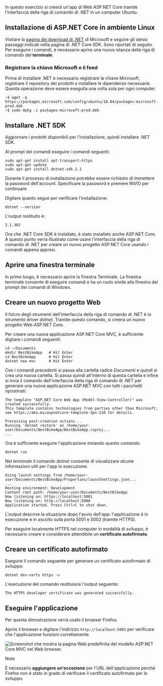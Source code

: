 In questo esercizio si creerà un'app di Web ASP.NET Core tramite l'interfaccia della riga di comando di .NET in un computer Ubuntu.

## <a name="aspnet-core-installation-on-linux-environment"></a>Installazione di ASP.NET Core in ambiente Linux

Visitare la [pagina dei download di .NET](https://www.microsoft.com/net/download) di Microsoft e seguire gli stessi passaggi indicati nella pagina di .NET Core SDK. Sono riportati di seguito. Per eseguire i comandi, è necessario aprire una nuova istanza della riga di comando del **terminale**.

### <a name="register-microsoft-key-and-feed"></a>Registrare la chiave Microsoft e il feed

Prima di installare .NET è necessario registrare la chiave Microsoft, registrare il repository dei prodotti e installare le dipendenze necessarie. Questa operazione deve essere eseguita una volta sola per ogni computer.

```console
~$ wget -q https://packages.microsoft.com/config/ubuntu/18.04/packages-microsoft-prod.deb
~$ sudo dpkg -i packages-microsoft-prod.deb
```

## <a name="install-the-net-sdk"></a>Installare .NET SDK

Aggiornare i prodotti disponibili per l'installazione, quindi installare .NET SDK.

Al prompt dei comandi eseguire i comandi seguenti:

```console
sudo apt-get install apt-transport-https
sudo apt-get update
sudo apt-get install dotnet-sdk-2.1
```

Durante il processo di installazione potrebbe essere richiesto di immettere la password dell'account. Specificare la password e premere INVIO per continuare.

Digitare quanto segue per verificare l'installazione:

```console
dotnet --version
```

L'output restituito è:

```console
2.1.302
```

Ora che .NET Core SDK è installato, è stato installato anche ASP.NET Core. A questo punto verrà illustrato come usare l'interfaccia della riga di comando di .NET per creare un nuovo progetto ASP.NET Core usando i comandi appena appresi.

## <a name="open-a-terminal-window"></a>Aprire una finestra terminale

In primo luogo, è necessario aprire la finestra Terminale. La finestra terminale consente di eseguire comandi e ha un ruolo simile alla finestra del prompt dei comandi di Windows.

## <a name="create-a-new-web-project"></a>Creare un nuovo progetto Web

Il fulcro degli strumenti dell'interfaccia della riga di comando di .NET è lo strumento driver *dotnet*. Tramite questo comando, si creerà un nuovo progetto Web ASP.NET Core.

Per creare una nuova applicazione ASP.NET Core MVC, è sufficiente digitare i comandi seguenti:

```console
cd ~/Documents
mkdir BestBikeApp   # Hit Enter
cd BestBikeApp      # Hit Enter
dotnet new mvc      # Hit Enter
```

Con i comandi precedenti si passa alla cartella radice *Documenti* e quindi si crea una nuova cartella. Si passa quindi all'interno di questa cartella e infine si invia il comando dell'interfaccia della riga di comando di .NET per generare una nuova applicazione ASP.NET MVC con tutti i pacchetti ripristinati:

```console
The template "ASP.NET Core Web App (Model-View-Controller)" was created successfully.
This template contains technologies from parties other than Microsoft, see https://aka.ms/aspnetcore-template-3pn-210 for details.

Processing post-creation actions...
Running 'dotnet restore' on /home/your-user/Documents/BestBikeApp/BestBikeApp.csproj...
...
```

Ora è sufficiente eseguire l'applicazione inviando questo comando:

```console
dotnet run
```

Nel *terminale* il comando *dotnet* consente di visualizzare alcune informazioni utili per l'app in esecuzione:

```console
Using launch settings from /home/your-user/Documents/BestBikeApp/Properties/launchSettings.json...
...
Hosting environment: Development
Content root path: /home/your-user/Documents/BestBikeApp
Now listening on: https://localhost:5001
Now listening on: http://localhost:5000
Application started. Press Ctrl+C to shut down.
```

L'output descrive la situazione dopo l'avvio dell'app: l'applicazione è in esecuzione e in ascolto sulla porta 5001 e 5002 (tramite HTTPS).

Per eseguire localmente HTTPS nel computer in modalità di sviluppo, è necessario creare e considerare attendibile un **certificato autofirmato**.

## <a name="create-a-self-signed-certificate"></a>Creare un certificato autofirmato

Eseguire il comando seguente per generare un certificato autofirmato di sviluppo:

```console
dotnet dev-certs https -v
```

L'esecuzione del comando restituisce l'output seguente:

```console
The HTTPS developer certificate was generated successfully.
```

## <a name="run-the-application"></a>Eseguire l'applicazione

Per questa dimostrazione verrà usato il browser Firefox.

Aprire il browser e digitare l'indirizzo `http://localhost:5001` per verificare che l'applicazione funzioni correttamente.

![Screenshot che mostra la pagina Web predefinita del modello ASP.NET Core MVC nel Web browser.](../media/5-asp-core-mvc-default-template.PNG)

> [!NOTE]
> È necessario **aggiungere un'eccezione** per l'URL dell'applicazione perché Firefox non è stato in grado di verificare il certificato autofirmato per lo sviluppo.
